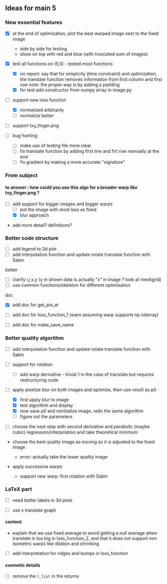 ## Ideas for main 5

### New essential features
- [x] at the end of optimization, plot the best warped image next to the fixed image
    - side by side for testing
    - show on top with red and blue (with truncated sum of images)
- [x] test all functions on (5,5) - tested most functions
    - [x] on report: say that for simplicity (time constraint) and optimization, the translate function removes information from first column and first row
        note: the proper way is by adding a padding
    - [x] for test add constructor from numpy array in image.py
- [ ] support new loss function
    - [x] normalized arbitrarily
    - [ ] normalize better
- [ ] support txy_finger.png


- [ ] bug hunting
    - [ ] make use of testing file more clear
    - [ ] fix translate function by adding first line and firt row manually at the end
    - [ ] fix gradient by making a more accurate "signature"

### From subject
#### to answer : how could you use this algo for a broader warp like txy_finger.png ?
- [ ] add support for bigger images and bigger warps
    - [ ] put the image with most loss as fixed
    - [x] blur approach
-  add more detail? definitions?



### Better code structure

- [ ] add legend to 3d plot
- [ ] add interpolation function and update rotate translate function with Sabin

better
- [ ] clarify i,j x,y (y in shown data is actually "x" in image ? look at meshgrid)
- [ ] use common functions/skeleton for different optimisation

doc
- [x] add doc for get_pix_at
- [ ] add doc for loss_function_1 (warn assuming warp supports np.ndarray)
- [ ] add doc for make_save_name


### Better quality algorithm
- [ ] add interpolation function and update rotate translate function with Sabin

- [ ] support for rotation
    - [ ] add warp derivative - trivial 1 in the case of translate but requires restructuring code


- [ ] apply pixelize blur on both images and optimize, then use result as p0
    - [x] first apply blur to image
    - [x] test algorithm and display
    - [x] now save p0 and reinitialize image, redo the same algorithm
    - [ ] figure out the parameters

- [ ] choose the next step with second derivative and parabolic (maybe cubic) regression/interpolation and take theoretical minimum

- choose the best quality image as moving so it is adjusted to the fixed image
    - error: actually take the lower quality image

- apply successive warps
    - support new warp:
        first rotation with Sabin



### LaTeX part
- [ ] need better labels in 3d plots

- [ ] use x translate graph


#### content
- explain that we use fixed average to avoid getting a null average when translate is too big in loss_function_2, and that it does not support non isometric warps like dilation and shrinking
- [ ] add interpretation for ridges and bumps in loss_function
#### cosmetic details
- [ ] remove the ``l_list`` in the returns
